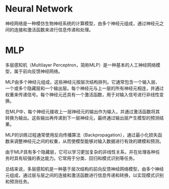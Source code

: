 # Neural Network
神经网络是一种模仿生物神经系统的计算模型，由多个神经元组成，通过神经元之间的连接和激活函数来进行信息传递和处理。
# MLP
多层感知机（Multilayer Perceptron，简称MLP）是一种基本的人工神经网络模型，属于前向反馈神经网络。

MLP由多个神经元组成，这些神经元按层次结构排列。它通常包含一个输入层、一个或多个隐藏层和一个输出层。每个神经元与上一层的所有神经元相连，并通过权重来传递信号。每个神经元还具有一个激活函数，用于对输入信号进行非线性变换。

在MLP中，每个神经元接收上一层神经元的输出作为输入，并通过激活函数将其转换为输出。这些输出再传递到下一层神经元，最终通过输出层产生模型的预测结果。

MLP的训练过程通常使用反向传播算法（Backpropagation），通过最小化损失函数来调整神经元之间的权重，从而使模型能够对输入数据进行有效的建模和预测。

由于MLP具有多个隐藏层，它可以学习更加复杂的非线性关系，并在处理各种任务时具有较强的表达能力。它常用于分类、回归和模式识别等任务。

总结来说，多层感知机是一种基于层次结构的前向反馈神经网络模型，由多个神经元组成，通过层与层之间的连接和激活函数进行信息传递和转换，以实现模式识别和预测任务。
